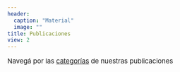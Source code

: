 ```yaml
---
header:
  caption: "Material"
  image: ""
title: Publicaciones
view: 2
---
```

<p style="font-size: 15px"> Navegá por las <a href="https://www.metadocencia.org/categorias/">categorías</a>  de nuestras publicaciones
</p>